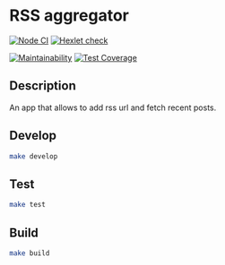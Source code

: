 # RSS aggregator

[![Node CI](https://github.com/sunsetninja/frontend-project-lvl3/workflows/Node%20CI/badge.svg)](https://github.com/sunsetninja/frontend-project-lvl3/actions)
[![Hexlet check](https://github.com/sunsetninja/frontend-project-lvl3/workflows/hexlet-check/badge.svg)](https://github.com/sunsetninja/frontend-project-lvl3/actions)

[![Maintainability](https://api.codeclimate.com/v1/badges/f619f571753089af9c70/maintainability)](https://codeclimate.com/github/sunsetninja/frontend-project-lvl3/maintainability)
[![Test Coverage](https://api.codeclimate.com/v1/badges/f619f571753089af9c70/test_coverage)](https://codeclimate.com/github/sunsetninja/frontend-project-lvl3/test_coverage)

## Description

An app that allows to add rss url and fetch recent posts.

## Develop

```sh
make develop
```

## Test

```sh
make test
```

## Build

```sh
make build
```

